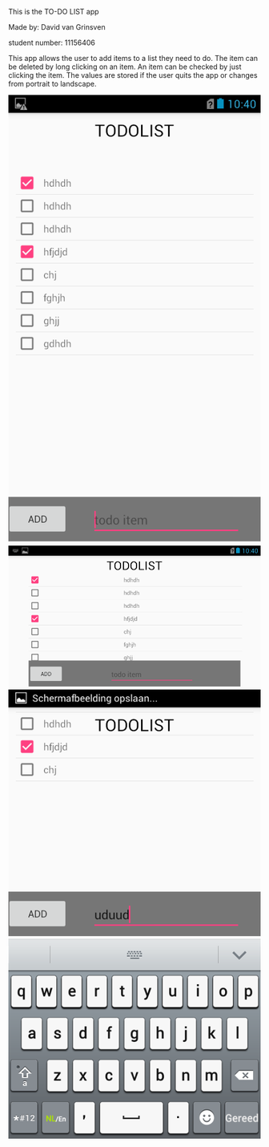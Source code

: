 
This is the TO-DO LIST app

Made by: David van Grinsven

student number: 11156406

This app allows the user to add items to a list they need to do.
The item can be deleted by long clicking on an item.
An item can be checked by just clicking the item.
The values are stored if the user quits the app or changes from portrait to landscape.


![image1](doc/image%20(1).png)
![image2](doc/image%20(2).png)
![image3](doc/image%20(3).png)



